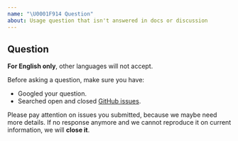 ```yaml
---
name: "\U0001F914 Question"
about: Usage question that isn't answered in docs or discussion
---
```


## Question

**For English only**, other languages will not accept.

Before asking a question, make sure you have:

- Googled your question.
- Searched open and closed [GitHub issues](https://github.com/SphereEx/shardingsphere-toolkit/issues).

Please pay attention on issues you submitted, because we maybe need more details. 
If no response anymore and we cannot reproduce it on current information, we will **close it**.
